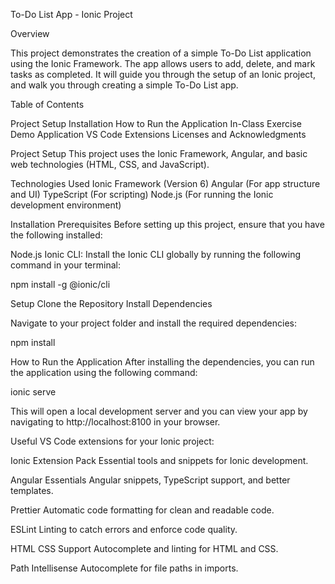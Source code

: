 To-Do List App - Ionic Project

Overview

This project demonstrates the creation of a simple To-Do List application using the Ionic Framework. The app allows users to add, delete, and mark tasks as completed. It will guide you through the setup of an Ionic project, and walk you through creating a simple To-Do List app.

Table of Contents

Project Setup
Installation
How to Run the Application
In-Class Exercise
Demo Application
VS Code Extensions
Licenses and Acknowledgments

Project Setup
This project uses the Ionic Framework, Angular, and basic web technologies (HTML, CSS, and JavaScript).

Technologies Used
Ionic Framework (Version 6)
Angular (For app structure and UI)
TypeScript (For scripting)
Node.js (For running the Ionic development environment)

Installation
Prerequisites
Before setting up this project, ensure that you have the following installed:

Node.js
Ionic CLI: Install the Ionic CLI globally by running the following command in your terminal:

npm install -g @ionic/cli

Setup
Clone the Repository
Install Dependencies

Navigate to your project folder and install the required dependencies:

npm install


How to Run the Application
After installing the dependencies, you can run the application using the following command:

ionic serve

This will open a local development server and you can view your app by navigating to http://localhost:8100 in your browser.


Useful VS Code extensions for your Ionic project:

Ionic Extension Pack
Essential tools and snippets for Ionic development.

Angular Essentials
Angular snippets, TypeScript support, and better templates.

Prettier
Automatic code formatting for clean and readable code.

ESLint
Linting to catch errors and enforce code quality.

HTML CSS Support
Autocomplete and linting for HTML and CSS.

Path Intellisense
Autocomplete for file paths in imports.
